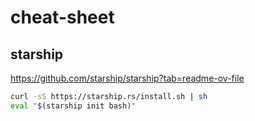 # cheat-sheet


## starship

https://github.com/starship/starship?tab=readme-ov-file

```sh
curl -sS https://starship.rs/install.sh | sh
eval "$(starship init bash)"
```
